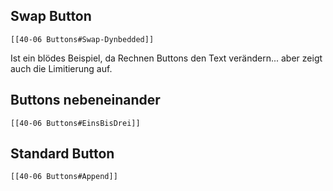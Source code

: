 ## Swap Button

```dynbedded
[[40-06 Buttons#Swap-Dynbedded]]
```
Ist ein blödes Beispiel, da Rechnen Buttons den Text verändern... aber zeigt auch die Limitierung auf.

## Buttons nebeneinander

```dynbedded
[[40-06 Buttons#EinsBisDrei]]
```

## Standard Button

```dynbedded
[[40-06 Buttons#Append]]
```

